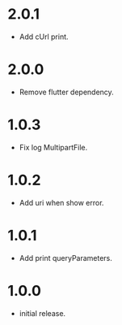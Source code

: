# 2.0.1
* Add cUrl print.

# 2.0.0
* Remove flutter dependency.

# 1.0.3
* Fix log MultipartFile.

# 1.0.2
* Add uri when show error.

# 1.0.1
* Add print queryParameters.

# 1.0.0
* initial release.